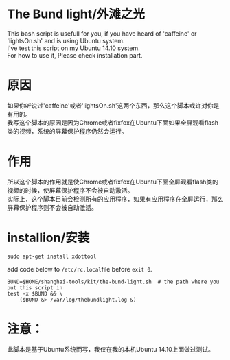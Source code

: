 The Bund light/外滩之光
==============

This bash script is usefull for you, if you have heard of 'caffeine' or 'lightsOn.sh' and is using Ubuntu system.  
I've test this script on my Ubuntu 14.10 system.  
For how to use it, Please check installation part.  



# 原因
如果你听说过'caffeine'或者'lightsOn.sh'这两个东西，那么这个脚本或许对你是有用的。  
我写这个脚本的原因是因为Chrome或者fixfox在Ubuntu下面如果全屏观看flash类的视频，系统的屏幕保护程序仍然会运行。


# 作用
所以这个脚本的作用就是使Chrome或者fixfox在Ubuntu下面全屏观看flash类的视频的时候，使屏幕保护程序不会被自动激活。  
实际上，这个脚本目前会检测所有的应用程序，如果有应用程序在全屏运行，那么屏幕保护程序则不会被自动激活。

# installion/安装
```
sudo apt-get install xdottool
```

add code below to `/etc/rc.local`file before `exit 0`.
```
BUND=$HOME/shanghai-tools/kit/the-bund-light.sh  # the path where you put this script in
test -x $BUND && \
    ($BUND &> /var/log/thebundlight.log &)
```

# 注意：
此脚本是基于Ubuntu系统而写，我仅在我的本机Ubuntu 14.10上面做过测试。



